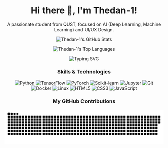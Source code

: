 <h1 align="center">Hi there 👋, I'm Thedan-1!</h1>

<p align="center">
  A passionate student from QUST, focused on AI (Deep Learning, Machine Learning) and UI/UX Design.
</p>

<!-- GitHub Stats Card -->
<p align="center">
  <img src="https://github-readme-stats.vercel.app/api?username=Thedan-1&show_icons=true&theme=default&hide_border=true&count_private=true" alt="Thedan-1's GitHub Stats" />
</p>

<!-- Top Languages Card -->
<p align="center">
  <img src="https://github-readme-stats.vercel.app/api/top-langs/?username=Thedan-1&layout=compact&theme=default&hide_border=true" alt="Thedan-1's Top Languages" />
</p>

<!-- Typing SVG -->
<p align="center">
  <img src="https://readme-typing-svg.demolab.com/?lines=Hello,+World!;I+focus+on+AI+and+UI/UX.;Learning+and+building+cool+stuff.;Welcome+to+my+GitHub+profile!&font=Fira%20Code&size=25&duration=2000&color=00BFFF&center=true" alt="Typing SVG" />
</p>

<h3 align="center">Skills & Technologies</h3>
<p align="center">
  <!-- 这里会根据你确认的技能生成徽章 -->
  <img src="https://img.shields.io/badge/-Python-3776AB?style=flat-square&logo=python&logoColor=white" alt="Python" />
  <img src="https://img.shields.io/badge/-TensorFlow-FF6F00?style=flat-square&logo=tensorflow&logoColor=white" alt="TensorFlow" />
  <img src="https://img.shields.io/badge/-PyTorch-EE4C2C?style=flat-square&logo=pytorch&logoColor=white" alt="PyTorch" />
  <img src="https://img.shields.io/badge/-Scikit--learn-F7931E?style=flat-square&logo=scikit-learn&logoColor=white" alt="Scikit-learn" />
  <img src="https://img.shields.io/badge/-Jupyter-F37626?style=flat-square&logo=jupyter&logoColor=white" alt="Jupyter" />
  <img src="https://img.shields.io/badge/-Git-F05032?style=flat-square&logo=git&logoColor=white" alt="Git" />
  <img src="https://img.shields.io/badge/-Docker-2496ED?style=flat-square&logo=docker&logoColor=white" alt="Docker" />
  <img src="https://img.shields.io/badge/-Linux-FCC624?style=flat-square&logo=linux&logoColor=black" alt="Linux" />
  <img src="https://img.shields.io/badge/-HTML5-E34F26?style=flat-square&logo=html5&logoColor=white" alt="HTML5" />
  <img src="https://img.shields.io/badge/-CSS3-1572B6?style=flat-square&logo=css3&logoColor=white" alt="CSS3" />
  <img src="https://img.shields.io/badge/-JavaScript-F7DF1E?style=flat-square&logo=javascript&logoColor=black" alt="JavaScript" />
</p>

<h3 align="center">My GitHub Contributions</h3>

<!-- Snake Animation (Placeholder - will be generated by GitHub Action) -->
<p align="center">
  <picture>
    <source media="(prefers-color-scheme: dark)" srcset="https://raw.githubusercontent.com/Thedan-1/Thedan-1/output/github-contribution-grid-snake-dark.svg">
    <source media="(prefers-color-scheme: light)" srcset="https://raw.githubusercontent.com/Thedan-1/Thedan-1/output/github-contribution-grid-snake.svg">
    <img alt="github contribution grid snake animation" src="https://raw.githubusercontent.com/Thedan-1/Thedan-1/output/github-contribution-grid-snake.svg">
  </picture>
</p>
